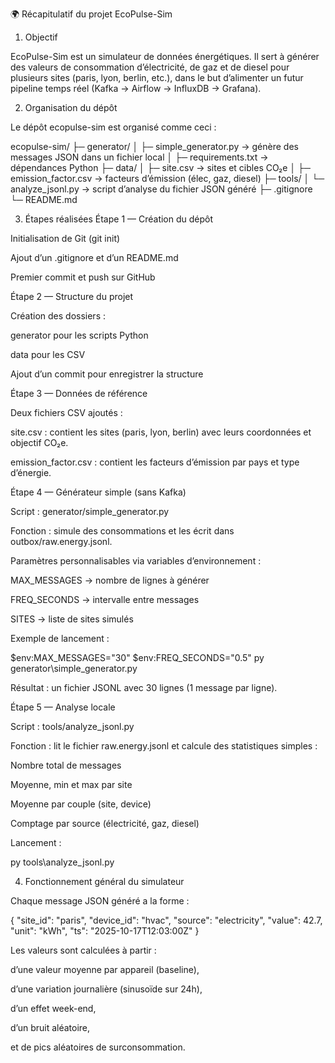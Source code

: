 🌍 Récapitulatif du projet EcoPulse-Sim
1. Objectif

EcoPulse-Sim est un simulateur de données énergétiques.
Il sert à générer des valeurs de consommation d’électricité, de gaz et de diesel pour plusieurs sites (paris, lyon, berlin, etc.), dans le but d’alimenter un futur pipeline temps réel (Kafka → Airflow → InfluxDB → Grafana).

2. Organisation du dépôt

Le dépôt ecopulse-sim est organisé comme ceci :

ecopulse-sim/
├─ generator/
│  ├─ simple_generator.py       → génère des messages JSON dans un fichier local
│  ├─ requirements.txt          → dépendances Python
├─ data/
│  ├─ site.csv                  → sites et cibles CO₂e
│  ├─ emission_factor.csv       → facteurs d’émission (élec, gaz, diesel)
├─ tools/
│  └─ analyze_jsonl.py          → script d’analyse du fichier JSON généré
├─ .gitignore
└─ README.md

3. Étapes réalisées
Étape 1 — Création du dépôt

Initialisation de Git (git init)

Ajout d’un .gitignore et d’un README.md

Premier commit et push sur GitHub

Étape 2 — Structure du projet

Création des dossiers :

generator pour les scripts Python

data pour les CSV

Ajout d’un commit pour enregistrer la structure

Étape 3 — Données de référence

Deux fichiers CSV ajoutés :

site.csv : contient les sites (paris, lyon, berlin) avec leurs coordonnées et objectif CO₂e.

emission_factor.csv : contient les facteurs d’émission par pays et type d’énergie.

Étape 4 — Générateur simple (sans Kafka)

Script : generator/simple_generator.py

Fonction : simule des consommations et les écrit dans outbox/raw.energy.jsonl.

Paramètres personnalisables via variables d’environnement :

MAX_MESSAGES → nombre de lignes à générer

FREQ_SECONDS → intervalle entre messages

SITES → liste de sites simulés

Exemple de lancement :

$env:MAX_MESSAGES="30"
$env:FREQ_SECONDS="0.5"
py generator\simple_generator.py


Résultat : un fichier JSONL avec 30 lignes (1 message par ligne).

Étape 5 — Analyse locale

Script : tools/analyze_jsonl.py

Fonction : lit le fichier raw.energy.jsonl et calcule des statistiques simples :

Nombre total de messages

Moyenne, min et max par site

Moyenne par couple (site, device)

Comptage par source (électricité, gaz, diesel)

Lancement :

py tools\analyze_jsonl.py

4. Fonctionnement général du simulateur

Chaque message JSON généré a la forme :

{
  "site_id": "paris",
  "device_id": "hvac",
  "source": "electricity",
  "value": 42.7,
  "unit": "kWh",
  "ts": "2025-10-17T12:03:00Z"
}


Les valeurs sont calculées à partir :

d’une valeur moyenne par appareil (baseline),

d’une variation journalière (sinusoïde sur 24h),

d’un effet week-end,

d’un bruit aléatoire,

et de pics aléatoires de surconsommation.

